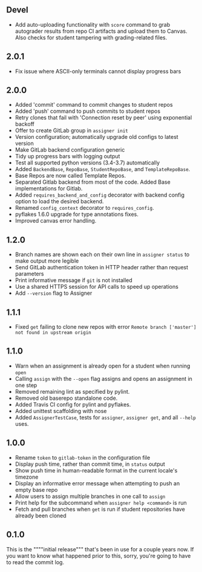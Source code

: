 ## Devel

- Add auto-uploading functionality with `score` command to grab autograder results
  from repo CI artifacts and upload them to Canvas.  Also checks for student tampering
  with grading-related files.

## 2.0.1

- Fix issue where ASCII-only terminals cannot display progress bars

## 2.0.0

- Added 'commit' command to commit changes to student repos
- Added 'push' command to push commits to student repos
- Retry clones that fail with 'Connection reset by peer' using exponential backoff
- Offer to create GitLab group in `assigner init`
- Version configuration; automatically upgrade old configs to latest version
- Make GitLab backend configuration generic
- Tidy up progress bars with logging output
- Test all supported python versions (3.4-3.7) automatically
- Added `BackendBase`, `RepoBase`, `StudentRepoBase`, and `TemplateRepoBase`.
- Base Repos are now called Template Repos.
- Separated Gitlab backend from most of the code. Added Base implementations for Gitlab.
- Added `requires_backend_and_config` decorator with backend config option to load the desired backend.
- Renamed `config_context` decorator to `requires_config`.
- pyflakes 1.6.0 upgrade for type annotations fixes.
- Improved canvas error handling.

## 1.2.0

- Branch names are shown each on their own line in `assigner status` to make output more legible
- Send GitLab authentication token in HTTP header rather than request parameters
- Print informative message if `git` is not installed
- Use a shared HTTPS session for API calls to speed up operations
- Add `--version` flag to Assigner

## 1.1.1

- Fixed `get` failing to clone new repos with error `Remote branch ['master'] not found in upstream origin`

## 1.1.0

- Warn when an assignment is already open for a student when running `open`
- Calling `assign` with the `--open` flag assigns and opens an assignment in one step
- Removed remaining lint as specified by pylint.
- Removed old baserepo standalone code.
- Added Travis CI config for pylint and pyflakes.
- Added unittest scaffolding with nose
- Added `AssignerTestCase`, tests for `assigner`, `assigner get`, and all `--help` uses.

## 1.0.0

- Rename `token` to `gitlab-token` in the configuration file
- Display push time, rather than commit time, in `status` output
- Show push time in human-readable format in the current locale's timezone
- Display an informative error message when attempting to push an empty base repo
- Allow users to assign multiple branches in one call to `assign`
- Print help for the subcommand when `assigner help <command>` is run
- Fetch and pull branches when `get` is run if student repositories have already been cloned

## 0.1.0

This is the """"initial release""" that's been in use for a couple years now.
If you want to know what happened prior to this, sorry, you're going to have to read the commit log.
